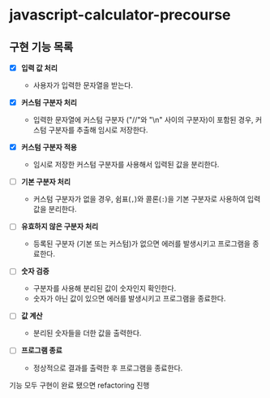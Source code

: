 # javascript-calculator-precourse

## 구현 기능 목록

- [x] **입력 값 처리**
  - 사용자가 입력한 문자열을 받는다.

- [x] **커스텀 구분자 처리**
  - 입력한 문자열에 커스텀 구분자 ("//"와 "\n" 사이의 구분자)이 포함된 경우, 커스텀 구분자를 추출해 임시로 저장한다.

- [x] **커스텀 구분자 적용**
  - 임시로 저장한 커스텀 구분자를 사용해서 입력된 값을 분리한다.

- [ ] **기본 구분자 처리**
  - 커스텀 구분자가 없을 경우, 쉼표(`,`)와 콜론(`:`)을 기본 구분자로 사용하여 입력 값을 분리한다.

- [ ] **유효하지 않은 구분자 처리**
  - 등록된 구분자 (기본 또는 커스텀)가 없으면 에러를 발생시키고 프로그램을 종료한다.

- [ ] **숫자 검증**
  - 구분자를 사용해 분리된 값이 숫자인지 확인한다.
  - 숫자가 아닌 값이 있으면 에러를 발생시키고 프로그램을 종료한다.

- [ ] **값 계산**
  - 분리된 숫자들을 더한 값을 출력한다.

- [ ] **프로그램 종료**
  - 정상적으로 결과를 출력한 후 프로그램을 종료한다.

기능 모두 구현이 완료 됐으면 refactoring 진행